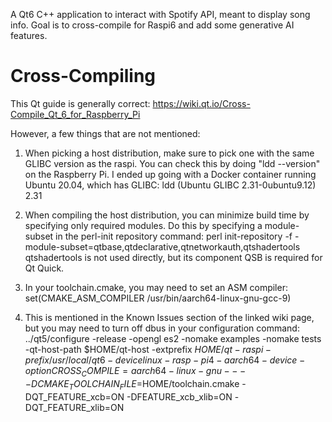A Qt6 C++ application to interact with Spotify API, meant to display song info. Goal is to cross-compile for Raspi6 and add some generative AI features.


# Cross-Compiling
This Qt guide is generally correct:
https://wiki.qt.io/Cross-Compile_Qt_6_for_Raspberry_Pi

However, a few things that are not mentioned:
1) When picking a host distribution, make sure to pick one with the same GLIBC version as the raspi. You can check this by doing
"ldd --version" on the Raspberry Pi.
I ended up going with a Docker container running Ubuntu 20.04, which has GLIBC:
ldd (Ubuntu GLIBC 2.31-0ubuntu9.12) 2.31

2) When compiling the host distribution, you can minimize build time by specifying only required modules. Do this by specifying a module-subset in the perl-init repository command:
perl init-repository -f -module-subset=qtbase,qtdeclarative,qtnetworkauth,qtshadertools
qtshadertools is not used directly, but its component QSB is required for Qt Quick.

3) In your toolchain.cmake, you may need to set an ASM compiler:
set(CMAKE_ASM_COMPILER /usr/bin/aarch64-linux-gnu-gcc-9)

4) This is mentioned in the Known Issues section of the linked wiki page, but you may need to turn off dbus in your configuration command:
../qt5/configure -release -opengl es2 -nomake examples -nomake tests -qt-host-path $HOME/qt-host -extprefix $HOME/qt-raspi -prefix /usr/local/qt6 -device linux-rasp-pi4-aarch64 -device-option CROSS_COMPILE=aarch64-linux-gnu- -- -DCMAKE_TOOLCHAIN_FILE=$HOME/toolchain.cmake -DQT_FEATURE_xcb=ON -DFEATURE_xcb_xlib=ON -DQT_FEATURE_xlib=ON

